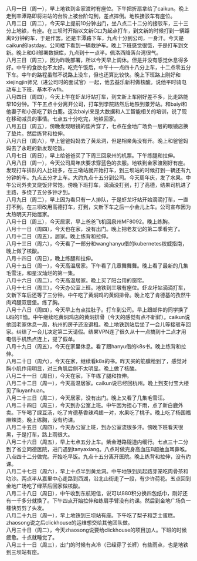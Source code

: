 八月一日（周一），早上地铁到金家渡时有座位。下午把折扇拿给了caikun。晚上走到丰潭路即将进站的台阶上被台阶勾到，差点摔倒。地铁接驳车有座位。</br>
八月二日（周二），今天早上提前10分钟出门，坐八点二十二分的接驳车，三十三分上地铁，有座。在三坝时开始以文新C口为起点打车，到文新的时候打到一辆距离9分钟的车，于是作罢。还是丰潭路下车，九点十分到公司，一身汗。今天是caikun的lastday。公司楼下看到一辆救护车。晚上下班感觉很饿，于是打车到文新。晚上和Gil部署数据库，九点到十一点半。佩洛西降落台湾很气。</br>
八月三日（周三），因为昨晚部署，所以今天早上调休。但是并没有感觉休息得多好。中午的食欲也不太好。吃完午饭后，中午十一点四十八分上车，十二点零五分下车。中午的路程虽然不说路上没车，但也还算比较快。晚上下班路上刚好和xiejingjin师兄（进公司时的面试官）一起，他去益乐新村做核酸。说他平时骑电动车上下班，基本不wfh。</br>
八月四日（周四），今天上午在虾龙圩站打车，到文新上车刚好差不多，比走路能早10分钟。下午五点十分离开公司，打车到学院路然后地铁到景芳站。和baiyi和他妻子和小孩吃了新白鹿。这次baiyi来是大数据和人工智能相关的培训，说了现在移动减员的事情。七点五十分吃完，地铁回家。</br>
八月五日（周五），傍晚发现眼镜的垫片穿了，七点在金地广场负一层的眼镜店换了垫片。然后练背和拉伸。</br>
八月六日（周六），早上爸爸妈妈去了黄龙洞，但是相亲角没有开。晚上和爸爸妈妈去了永旺的新发现吃饭。</br>
八月七日（周日），早上给爸爸买了下周三回泉州的机票。下午练腿和拉伸。</br>
八月八日（周一），今天公司周年庆要求穿蓝色的衣服。地铁到金家渡刚好有座。发现打车排队的人比较多，在三墩站就开始打车，到三坝站的时候打到一辆还有九分钟的车。九点五分才上车。大约九点十五分到公司。今天周年庆，发了水果。中午公司外卖叉烧饭非常饱。傍晚下班打车，滴滴没打到，打了高德，结果司机进了主路，多绕了五分多钟才到。</br>
八月九日（周二），早上因为看只有一人排队，于是虾龙圩站开始滴滴打车，一直打不到。在三坝改用高德打车，打到，文新下车之后一小会儿上车。公司宣布因为太热明天开始居家。</br>
八月十日（周三），今天居家，早上爸爸飞机回泉州MF8092。晚上练胸。</br>
八月十一日（周四），今天也在家，没有出门。晚上把老友记的第二季看完了。</br>
八月十二日（周五），居家。晚上练背和拉伸。</br>
八月十三日（周六），今天看了一部分和wanghanyu借的kubernetes权威指南，晚上做了核酸。</br>
八月十四日（周日），晚上练腿和拉伸。</br>
八月十五日（周一），今天高温居家。下午看了几章舞舞舞。晚上看了最新的几集毛雪汪，和星汉灿烂的第一集。</br>
八月十六日（周二），今天高温居家。晚上买了阳台用的窗帘。</br>
八月十七日（周三），今天办公室上班。地铁到三墩有座位。虾龙圩站滴滴打车，文新下车后还等了三分钟。中午吃了黄焖鸡的黄焖排骨。晚上吃了肯德基的孜然牛肉鸡腿双层堡。练了胸。</br>
八月十八日（周四），今天早上有点拉肚子。打车到公司。早上跟邮件的同学换了L码的T恤。中午继续吃黄焖鸡店的黄焖排骨（今天的感觉有点不新鲜）。caikun说他回老家休息一周，杭州的房子还没退租。晚上地铁到站后坐了一会儿等接驳车回家。纠结了一会儿决定第二天请假。结果VPN连了很久从十一点搞到十二点才用电信手机热点连上，提了假单。</br>
八月十九日（周五），今天在家里休息。看了跟hanyu借的k8s书。晚上练背和拉伸。</br>
八月二十日（周六），今天在家，继续看k8s的书。昨天买的筋膜枪到了，感觉对胸小肌作用明显，对三角肌后侧不太明显。晚上做了核酸。</br>
八月二十一日（周日），今天在家，下午练了腿和拉伸。</br>
八月二十二日（周一），今天高温居家。caikun说已经回杭州。晚上到支付宝大楼见了liuyanhuan。</br>
八月二十三日（周二），今天居家，没有出门。晚上又看了几集毛雪汪。</br>
八月二十四日（周三），今天到办公室上班。中午因为担心下雨，点了新白鹿外卖。下午喝了绿豆汤，吃了肯德基香辣鸡翅一对，水果吃了桃子。晚上吃了杨国福麻辣烫。晚上练胸，没有约课。</br>
八月二十五日（周四），今天办公室上班，到办公室流很多汗。傍晚下班看天很黑，于是打车，路上雨很大。</br>
八月二十六日（周五），早上七点五分上车。紫金港路隧道内缓行。七点三十二分到了省立同德医院，进门遇到tanyaxiang。八点时做完身高血压B超抽血耳鼻喉。八点四十二分做完。开始吃早饭。九点十五分离开医院。晚上练背和拉伸，没有约课。</br>
八月二十七日（周六），早上十点半到黄龙洞。中午地铁到凤起路芽笼吃肉骨茶和叻沙。两点半从嘉里中心走路到西湖，沿北山街走了一段，有少许荷花。五点回到金地广场吃了绿茶后回家做核酸。</br>
八月二十八日（周日），中午收到东航短信，说可以880积分换四包纸巾，刚好还有一千多分就换了。下午四点开始拉伸和练肩手臂没有约课。然后到金地广场负一楼快剪剪了头发。</br>
八月二十九日（周一），早上地铁到三坝站有座。下午吃了梨子和芝士蛋糕。zhaosong说之后clickhouse的运维想交给其他团队做。</br>
八月三十日（周二），今天zhaosong说要给clickhouse的项目加人。下班的时候疲惫。十点就睡觉了。</br>
八月三十一日（周三），出门的时候有点冷（已经穿了长裤）有些雨点，也是地铁到三坝站有座。 </br> 
